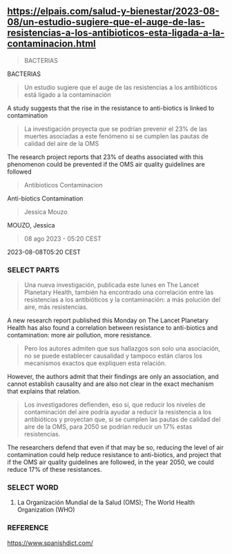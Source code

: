 ## https://elpais.com/salud-y-bienestar/2023-08-08/un-estudio-sugiere-que-el-auge-de-las-resistencias-a-los-antibioticos-esta-ligada-a-la-contaminacion.html

> BACTERIAS

BACTERIAS

> Un estudio sugiere que el auge de las resistencias a los antibióticos está ligado a la contaminación

A study suggests that the rise in the resistance to anti-biotics is linked to contamination

> La investigación proyecta que se podrían prevenir el 23% de las muertes asociadas a este fenómeno si se cumplen las pautas de calidad del aire de la OMS

The research project reports that 23% of deaths associated with this phenomenon could be prevented if the OMS air quality guidelines are followed

> Antibioticos Contaminacion

Anti-biotics Contamination

> Jessica Mouzo

MOUZO, Jessica

> 08 ago 2023 - 05:20 CEST

2023-08-08T05:20 CEST

### SELECT PARTS

> Una nueva investigación, publicada este lunes en The Lancet Planetary Health, también ha encontrado una correlación entre las resistencias a los antibióticos y la contaminación: a más polución del aire, más resistencias.

A new research report published this Monday on The Lancet Planetary Health has also found a correlation between resistance to anti-biotics and contamination: more air pollution, more resistance.

> Pero los autores admiten que sus hallazgos son solo una asociación, no se puede establecer causalidad y tampoco están claros los mecanismos exactos que expliquen esta relación. 

However, the authors admit that their findings are only an association, and cannot establish causality and are also not clear in the exact mechanism that explains that relation.

> Los investigadores defienden, eso sí, que reducir los niveles de contaminación del aire podría ayudar a reducir la resistencia a los antibióticos y proyectan que, si se cumplen las pautas de calidad del aire de la OMS, para 2050 se podrían reducir un 17% estas resistencias.

The researchers defend that even if that may be so, reducing the level of air contamination could help reduce resistance to anti-biotics, and project that if the OMS air quality guidelines are followed, in the year 2050, we could reduce 17% of these resistances.

### SELECT WORD

1) La Organización Mundial de la Salud (OMS); The World Health Organization (WHO)

### REFERENCE

https://www.spanishdict.com/
